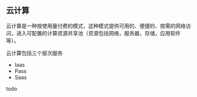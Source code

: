 ## 云计算

云计算是一种按使用量付费的模式，这种模式提供可用的、便捷的、按需的网络访问，进入可配置的计算资源共享池（资源包括网络，服务器，存储，应用软件等）。

云计算包括三个层次服务

- Iaas
- Pass
- Saas

todo